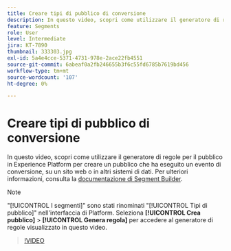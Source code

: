 ```yaml
---
title: Creare tipi di pubblico di conversione
description: In questo video, scopri come utilizzare il generatore di regole per il pubblico in Experience Platform per creare un pubblico che ha eseguito un evento di conversione, su un sito web o in altri sistemi di dati.
feature: Segments
role: User
level: Intermediate
jira: KT-7890
thumbnail: 333303.jpg
exl-id: 5a4e4cce-5371-4731-978e-2ace22fb4551
source-git-commit: 6abeaf0a2fb246655b3f6c55fd6785b7619bd456
workflow-type: tm+mt
source-wordcount: '107'
ht-degree: 0%

---
```


# Creare tipi di pubblico di conversione

In questo video, scopri come utilizzare il generatore di regole per il pubblico in Experience Platform per creare un pubblico che ha eseguito un evento di conversione, su un sito web o in altri sistemi di dati. Per ulteriori informazioni, consulta la [documentazione di Segment Builder](https://experienceleague.adobe.com/docs/experience-platform/segmentation/ui/segment-builder.html?lang=it).

>[!NOTE]
>
> &quot;[!UICONTROL I segmenti]&quot; sono stati rinominati &quot;[!UICONTROL Tipi di pubblico]&quot; nell&#39;interfaccia di Platform. Seleziona **[!UICONTROL Crea pubblico]** > **[!UICONTROL Genera regola]** per accedere al generatore di regole visualizzato in questo video.

>[!VIDEO](https://video.tv.adobe.com/v/3413192/?learn=on&enablevpops&captions=ita)

